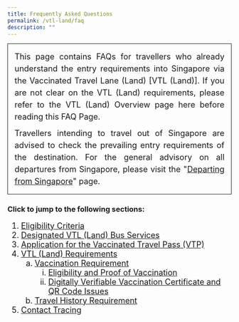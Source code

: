 ```yaml
---
title: Frequently Asked Questions
permalink: /vtl-land/faq
description: ""
---
```

<div style="padding-left: 5px; padding-bottom: 20px; padding:15px; font-size:16px; line-height:1.0; border-style: solid; border-width: 1px; margin-bottom:20px; text-align:justify;">
	<p style="font-size:18px; margin-top:0px; margin-bottom:10px; line-height:1.5;">This page contains FAQs for travellers who already understand the entry requirements into Singapore via the Vaccinated Travel Lane (Land) [VTL (Land)]. If you are not clear on the VTL (Land) requirements, please refer to the VTL (Land) Overview page here before reading this FAQ Page.</p>
<p style="font-size:18px; margin-top:0px; margin-bottom:0px; line-height:1.5;">Travellers intending to travel out of Singapore are advised to check the prevailing entry requirements of the destination. For the general advisory on all departures from Singapore, please visit the "<a href="/departing/overview">Departing from Singapore</a>" page.</p>
</div>

### Click to jump to the following sections:

<div id="top"></div>

<ol style="margin-top:0px; margin-bottom:0px; font-size:18px;">
<li style="margin-top:0px; margin-bottom:0px; font-size:18px;"><a href="">Eligibility Criteria</a></li>
<li style="margin-top:0px; margin-bottom:0px; font-size:18px;"><a href="">Designated VTL (Land) Bus Services</a></li>
<li style="margin-top:0px; margin-bottom:0px; font-size:18px;"><a href="">Application for the Vaccinated Travel Pass (VTP)</a></li>
<li style="margin-top:0px; margin-bottom:0px; font-size:18px;"><a href="">VTL (Land) Requirements</a>
	<ol style="margin-top:0px; margin-bottom:0px; font-size:18px; list-style-type:lower-alpha;">
		<li style="margin-top:0px; margin-bottom:0px; font-size:18px;"><a href="">Vaccination Requirement</a>
			<ol style="margin-top:0px; margin-bottom:0px; font-size:18px; list-style-type:lower-roman;">
				<li style="margin-top:0px; margin-bottom:0px; font-size:18px;"><a href="">Eligibility and Proof of Vaccination</a></li>
							<li style="margin-top:0px; margin-bottom:0px; font-size:18px;"><a href="">Digitally Verifiable Vaccination Certificate and QR Code Issues</a></li>
			</ol>
		</li>
		<li style="margin-top:0px; margin-bottom:0px; font-size:18px;"><a href="">Travel History Requirement</a></li>
	</ol>
	</li>
	<li style="margin-top:0px; margin-bottom:0px; font-size:18px;"><a href="">Contact Tracing </a></li>
</ol>
